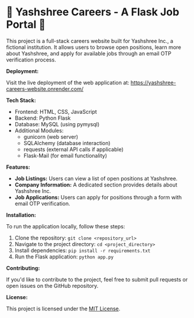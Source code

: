 # 🌟 Yashshree Careers - A Flask Job Portal 🌟

This project is a full-stack careers website built for Yashshree Inc., a fictional institution. It allows users to browse open positions, learn more about Yashshree, and apply for available jobs through an email OTP verification process.

**Deployment:**

Visit the live deployment of the web application at: https://yashshree-careers-website.onrender.com/

**Tech Stack:**

* Frontend: HTML, CSS, JavaScript
* Backend: Python Flask
* Database: MySQL (using pymysql)
* Additional Modules:
    * gunicorn (web server)
    * SQLAlchemy (database interaction)
    * requests (external API calls if applicable)
    * Flask-Mail (for email functionality)

**Features:**

* **Job Listings:** Users can view a list of open positions at Yashshree.
* **Company Information:** A dedicated section provides details about Yashshree Inc.
* **Job Applications:** Users can apply for positions through a form with email OTP verification.

**Installation:**

To run the application locally, follow these steps:

1. Clone the repository: `git clone <repository_url>`
2. Navigate to the project directory: `cd <project_directory>`
3. Install dependencies: `pip install -r requirements.txt`
4. Run the Flask application: `python app.py`

**Contributing:**

If you'd like to contribute to the project, feel free to submit pull requests or open issues on the GitHub repository.

**License:**

This project is licensed under the [MIT License](LICENSE).

